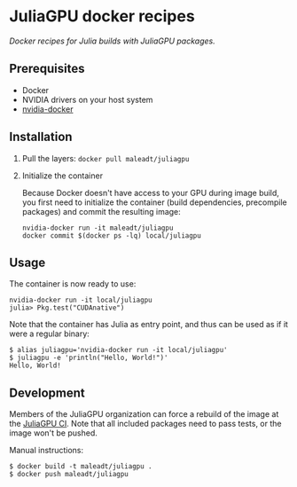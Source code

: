 JuliaGPU docker recipes
=======================

*Docker recipes for Julia builds with JuliaGPU packages.*


Prerequisites
-------------

* Docker
* NVIDIA drivers on your host system
* [nvidia-docker](https://github.com/NVIDIA/nvidia-docker)


Installation
------------

1. Pull the layers: `docker pull maleadt/juliagpu`

2. Initialize the container

    Because Docker doesn't have access to your GPU during image build, you first need to
    initialize the container (build dependencies, precompile packages) and commit the
    resulting image:

    ```
    nvidia-docker run -it maleadt/juliagpu
    docker commit $(docker ps -lq) local/juliagpu
    ```


Usage
-----

The container is now ready to use:

```
nvidia-docker run -it local/juliagpu
julia> Pkg.test("CUDAnative")
```

Note that the container has Julia as entry point, and thus can be used as if it were a
regular binary:

```
$ alias juliagpu='nvidia-docker run -it local/juliagpu'
$ juliagpu -e 'println("Hello, World!")'
Hello, World!
```


Development
-----------

Members of the JuliaGPU organization can force a rebuild of the image at the [JuliaGPU
CI](http://ci.maleadt.net:8010/#/builders?tags=%2BDocker). Note that all included packages
need to pass tests, or the image won't be pushed.

Manual instructions:

```
$ docker build -t maleadt/juliagpu .
$ docker push maleadt/juliagpu
```
